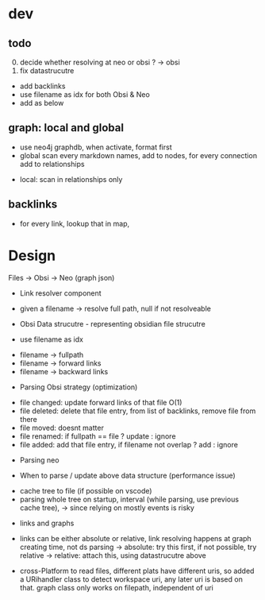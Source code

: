 # dev   

## todo   
0. decide whether resolving at neo or obsi ? 
-> obsi
1. fix datastrucutre 
- add backlinks   
- use filename as idx for both Obsi & Neo 
- add as below




## graph: local and global 
- use neo4j graphdb, when activate, format first
- global scan every markdown names, add to nodes, for every connection add to relationships
<!-- - local first: for each markdown, find all connections and add to data chart  --> 
- local: scan in relationships only 
## backlinks  
- for every link, lookup that in map, 


# Design   

Files -> Obsi -> Neo (graph json)
+ Link resolver component 
- given a filename -> resolve full path, null if not resolveable 

+ Obsi Data strucutre - representing obsidian file strucutre 
* use filename as idx
- filename -> fullpath  
- filename -> forward links  
- filename -> backward links  

+ Parsing Obsi strategy (optimization)
- file changed: update forward links of that file O(1)
- file deleted: delete that file entry, from list of backlinks, remove file from there
- file moved: doesnt matter
- file renamed: if fullpath == file ? update : ignore  
- file added: add that file entry, if filename not overlap ? add : ignore 

+ Parsing neo 


+ When to parse / update above data structure  (performance issue) 
- cache tree to file (if possible on vscode) 
- parsing whole tree on startup, interval (while parsing, use previous cache tree), 
-> since relying on mostly events is risky








+ links and graphs 
- links can be either absolute or relative, link resolving happens at graph creating time, not ds parsing
-> absolute: try this first, if not possible, try relative 
-> relative: attach this, using datastrucutre above

+ cross-Platform 
to read files, different plats have different uris, so added a URihandler class to detect workspace uri, any later uri is based on that. 
graph class only works on filepath, independent of uri 






